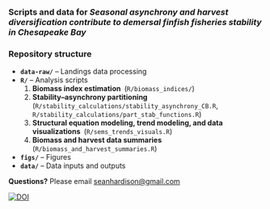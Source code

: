 ### Scripts and data for *Seasonal asynchrony and harvest diversification contribute to demersal finfish fisheries stability in Chesapeake Bay*

### Repository structure

- **`data-raw/`** – Landings data processing  
- **`R/`** – Analysis scripts  
  1. **Biomass index estimation** (`R/biomass_indices/`)  
  1. **Stability–asynchrony partitioning** (`R/stability_calculations/stability_asynchrony_CB.R`, `R/stability_calculations/part_stab_functions.R`)  
  1. **Structural equation modeling, trend modeling, and data visualizations** (`R/sems_trends_visuals.R`)  
  1. **Biomass and harvest data summaries** (`R/biomass_and_harvest_summaries.R`)     
- **`figs/`** – Figures  
- **`data/`** – Data inputs and outputs  


**Questions?**  Please email [ seanhardison@gmail.com ](mailto:seanhardison@gmail.com)  
  
[![DOI](https://zenodo.org/badge/804648116.svg)](https://doi.org/10.5281/zenodo.15995513)
